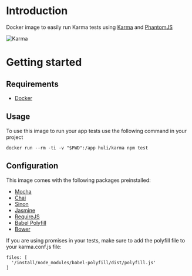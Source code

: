 # Introduction
Docker image to easily run Karma tests using [Karma](https://karma-runner.github.io/1.0/index.html) and [PhantomJS](http://phantomjs.org/)

![Karma](https://karma-runner.github.io/assets/img/banner.png)

# Getting started

## Requirements
- [Docker](https://docs.docker.com/engine/installation/)

## Usage
To use this image to run your app tests use the following command in your project

```
docker run --rm -ti -v "$PWD":/app huli/karma npm test
```

## Configuration
This image comes with the following packages preinstalled:
- [Mocha](https://mochajs.org/)
- [Chai](http://chaijs.com/)
- [Sinon](http://sinonjs.org/)
- [Jasmine](http://jasmine.github.io/)
- [RequireJS](http://requirejs.org/)
- [Babel Polyfill](https://babeljs.io/docs/usage/polyfill/)
- [Bower](https://bower.io/)

If you are using promises in your tests, make sure to add the polyfill file to your karma.conf.js file:
```
files: [
  '/install/node_modules/babel-polyfill/dist/polyfill.js'
]
```
